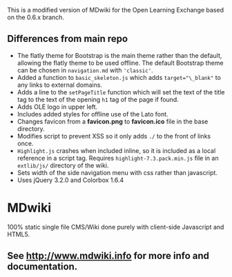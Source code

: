 This is a modified version of MDwiki for the Open Learning Exchange based on the 0.6.x branch.

## Differences from main repo
* The flatly theme for Bootstrap is the main theme rather than the default, allowing the flatly theme to be used offline.  The default Bootstrap theme can be chosen in `navigation.md` with `'classic'`.
* Added a function to `basic_skeleton.js` which adds `target="\_blank"` to any links to external domains.
* Adds a line to the `setPageTitle` function which will set the text of the title tag to the text of the opening `h1` tag of the page if found.
* Adds OLE logo in upper left.
* Includes added styles for offline use of the Lato font.
* Changes favicon from a __favicon.png__ to __favicon.ico__ file in the base directory.
* Modifies script to prevent XSS so it only adds `./` to the front of links once.
* `Highlight.js` crashes when included inline, so it is included as a local reference in a script tag.  Requires `highlight-7.3.pack.min.js` file in an `extlib/js/` directory of the wiki.
* Sets width of the side navigation menu with css rather than javascript.
* Uses jQuery 3.2.0 and Colorbox 1.6.4

MDwiki
======

100% static single file CMS/Wiki done purely with client-side Javascript and HTML5.

See http://www.mdwiki.info for more info and documentation.
------

